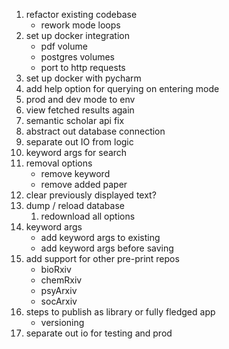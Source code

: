 1. refactor existing codebase
    * rework mode loops
1. set up docker integration
    * pdf volume
    * postgres volumes
    * port to http requests
1. set up docker with pycharm
1. add help option for querying on entering mode
1. prod and dev mode to env 
1. view fetched results again
1. semantic scholar api fix
1. abstract out database connection
1. separate out IO from logic
1. keyword args for search
1. removal options
    * remove keyword
    * remove added paper
1. clear previously displayed text?
1. dump / reload database
    1. redownload all options
1. keyword args
    * add keyword args to existing
    * add keyword args before saving
1. add support for other pre-print repos
    * bioRxiv
    * chemRxiv
    * psyArxiv
    * socArxiv
1. steps to publish as library or fully fledged app
    * versioning
1.  separate out io for testing and prod
